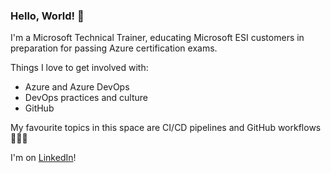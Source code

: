 ### Hello, World! 👋

I'm a Microsoft Technical Trainer, educating Microsoft ESI customers in preparation for passing Azure certification exams.

Things I love to get involved with:

- Azure and Azure DevOps
- DevOps practices and culture
- GitHub

My favourite topics in this space are CI/CD pipelines and GitHub workflows 🐱‍💻🚀

I'm on [LinkedIn](https://www.linkedin.com/in/paul-msft/)!
